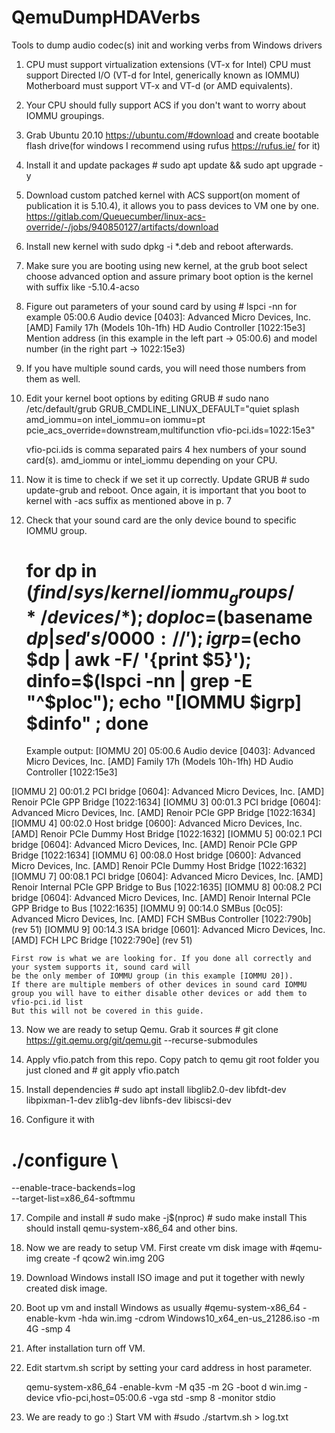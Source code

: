 # QemuDumpHDAVerbs
Tools to dump audio codec(s) init and working verbs from Windows drivers

1.  CPU must support virtualization extensions (VT-x for Intel)
    CPU must support Directed I/O (VT-d for Intel, generically known as IOMMU)
    Motherboard must support VT-x and VT-d (or AMD equivalents). 
    
2.  Your CPU should fully support ACS if you don't want to worry about IOMMU groupings.

3.  Grab Ubuntu 20.10 https://ubuntu.com/#download and create bootable flash drive(for windows I recommend using rufus https://rufus.ie/ for it)

4.  Install it and update packages # sudo apt update && sudo apt upgrade -y

5.  Download custom patched kernel with ACS support(on moment of publication it is 5.10.4), it allows you to pass devices to VM one by one.
    https://gitlab.com/Queuecumber/linux-acs-override/-/jobs/940850127/artifacts/download
    
6.  Install new kernel with sudo dpkg -i *.deb and reboot afterwards.

7.  Make sure you are booting using new kernel, at the grub boot select choose advanced option and assure primary boot option is
    the kernel with suffix like -5.10.4-acso
    
8.  Figure out parameters of your sound card by using # lspci -nn
    for example 05:00.6 Audio device [0403]: Advanced Micro Devices, Inc. [AMD] Family 17h (Models 10h-1fh) HD Audio Controller [1022:15e3]
    Mention address (in this example in the left part -> 05:00.6) and model number (in the right part -> 1022:15e3)
    
9.  If you have multiple sound cards, you will need those numbers from them as well.

10. Edit your kernel boot options by editing GRUB # sudo nano /etc/default/grub
    GRUB_CMDLINE_LINUX_DEFAULT="quiet splash amd_iommu=on intel_iommu=on iommu=pt pcie_acs_override=downstream,multifunction vfio-pci.ids=1022:15e3"
    
    vfio-pci.ids is comma separated pairs 4 hex numbers of your sound card(s). amd_iommu or intel_iommu depending on your CPU.

11. Now it is time to check if we set it up correctly. Update GRUB # sudo update-grub and reboot.
    Once again, it is important that you boot to kernel with -acs suffix as mentioned above in p. 7

12. Check that your sound card are the only device bound to specific IOMMU group.
    # for dp in $(find /sys/kernel/iommu_groups/*/devices/*); do ploc=$(basename $dp | sed 's/0000://'); igrp=$(echo $dp | awk -F/ '{print $5}'); dinfo=$(lspci -nn | grep -E "^$ploc"); echo "[IOMMU $igrp] $dinfo" ; done 
    
    Example output:
[IOMMU 20] 05:00.6 Audio device [0403]: Advanced Micro Devices, Inc. [AMD] Family 17h (Models 10h-1fh) HD Audio Controller [1022:15e3]

[IOMMU 2] 00:01.2 PCI bridge [0604]: Advanced Micro Devices, Inc. [AMD] Renoir PCIe GPP Bridge [1022:1634]
[IOMMU 3] 00:01.3 PCI bridge [0604]: Advanced Micro Devices, Inc. [AMD] Renoir PCIe GPP Bridge [1022:1634]
[IOMMU 4] 00:02.0 Host bridge [0600]: Advanced Micro Devices, Inc. [AMD] Renoir PCIe Dummy Host Bridge [1022:1632]
[IOMMU 5] 00:02.1 PCI bridge [0604]: Advanced Micro Devices, Inc. [AMD] Renoir PCIe GPP Bridge [1022:1634]
[IOMMU 6] 00:08.0 Host bridge [0600]: Advanced Micro Devices, Inc. [AMD] Renoir PCIe Dummy Host Bridge [1022:1632]
[IOMMU 7] 00:08.1 PCI bridge [0604]: Advanced Micro Devices, Inc. [AMD] Renoir Internal PCIe GPP Bridge to Bus [1022:1635]
[IOMMU 8] 00:08.2 PCI bridge [0604]: Advanced Micro Devices, Inc. [AMD] Renoir Internal PCIe GPP Bridge to Bus [1022:1635]
[IOMMU 9] 00:14.0 SMBus [0c05]: Advanced Micro Devices, Inc. [AMD] FCH SMBus Controller [1022:790b] (rev 51)
[IOMMU 9] 00:14.3 ISA bridge [0601]: Advanced Micro Devices, Inc. [AMD] FCH LPC Bridge [1022:790e] (rev 51)

    First row is what we are looking for. If you done all correctly and your system supports it, sound card will 
    be the only member of IOMMU group (in this example [IOMMU 20]).
    If there are multiple members of other devices in sound card IOMMU group you will have to either disable other devices or add them to vfio-pci.id list
    But this will not be covered in this guide.

13. Now we are ready to setup Qemu. Grab it sources # git clone https://git.qemu.org/git/qemu.git --recurse-submodules

14. Apply vfio.patch from this repo. Copy patch to qemu git root folder you just cloned and # git apply vfio.patch

15. Install dependencies # sudo apt install libglib2.0-dev libfdt-dev libpixman-1-dev zlib1g-dev libnfs-dev libiscsi-dev 

16. Configure it with 
# ./configure \
  --enable-trace-backends=log \
  --target-list=x86_64-softmmu
  
17. Compile and install # sudo make -j$(nproc)   # sudo make install
    This should install qemu-system-x86_64 and other bins.

18. Now we are ready to setup VM. First create vm disk image with #qemu-img create -f qcow2 win.img 20G

19. Download Windows install ISO image and put it together with newly created disk image.

20. Boot up vm and install Windows as usually #qemu-system-x86_64 -enable-kvm -hda win.img -cdrom Windows10_x64_en-us_21286.iso -m 4G -smp 4

21. After installation turn off VM.

22. Edit startvm.sh script by setting your card address in host parameter.

    qemu-system-x86_64 -enable-kvm -M q35 -m 2G -boot d win.img -device vfio-pci,host=05:00.6 -vga std -smp 8 -monitor stdio 

23. We are ready to go :) Start VM with #sudo ./startvm.sh > log.txt
